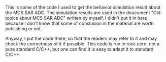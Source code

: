 This is some of the code I used to get the behavior simulation result about the MCS SAR ADC. The simulation results are used in the doucument "Old topics about MCS SAR ADC" written by myself. I didn't put it in here because I don't know that some of conslusion in the material are worth publishing or not.

Anyway, I put the code there, so that the readers may refer to it and may check the correctness of it if possible. This code is run in root-cern, not a pure standard C/C++, but one can find it is easy to adapt it to standard C/C++.
